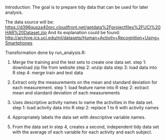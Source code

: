 Introduction:
The goal is to prepare tidy data that can be used for later analysis.

The data source will be: https://d396qusza40orc.cloudfront.net/getdata%2Fprojectfiles%2FUCI%20HAR%20Dataset.zip
And its explanation could be found: http://archive.ics.uci.edu/ml/datasets/Human+Activity+Recognition+Using+Smartphones

Transformation done by run_analysis.R:
1. Merge the training and the test sets to create one data set.
step 1: download zip file from website
step 2: unzip data
step 3: load data into R
step 4: merge train and test data

2. Extract only the measurements on the mean and standard deviation for each measurement.
step 1: load feature name into R
step 2: extract mean and standard deviation of each measurements

3. Uses descriptive activity names to name the activities in the data set.
step 1: load activity data into R
step 2: replace 1 to 6 with activity names

4. Appropriately labels the data set with descriptive variable names.

5. From the data set in step 4, creates a second, independent tidy data set with the average of each variable for each activity and each subject.
